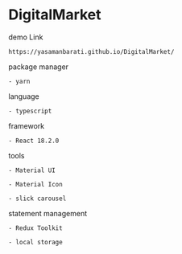 # DigitalMarket

demo Link

    https://yasamanbarati.github.io/DigitalMarket/

package manager

    - yarn
    
language 

    - typescript 
    
framework

    - React 18.2.0
    
tools 
    
    - Material UI
    
    - Material Icon
    
    - slick carousel
    
 statement management 
 
    - Redux Toolkit 
    
    - local storage 

